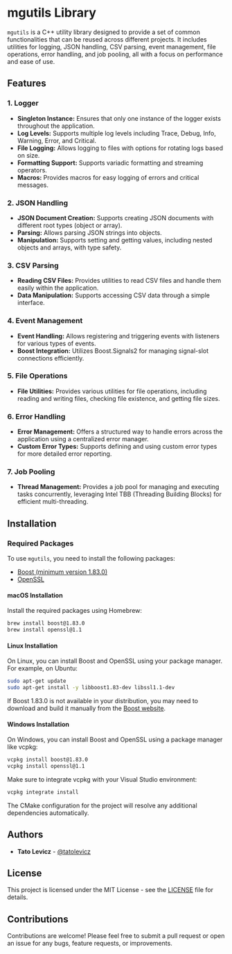 
# mgutils Library

`mgutils` is a C++ utility library designed to provide a set of common functionalities that can be reused across different projects. It includes utilities for logging, JSON handling, CSV parsing, event management, file operations, error handling, and job pooling, all with a focus on performance and ease of use.

## Features

### 1. Logger
- **Singleton Instance:** Ensures that only one instance of the logger exists throughout the application.
- **Log Levels:** Supports multiple log levels including Trace, Debug, Info, Warning, Error, and Critical.
- **File Logging:** Allows logging to files with options for rotating logs based on size.
- **Formatting Support:** Supports variadic formatting and streaming operators.
- **Macros:** Provides macros for easy logging of errors and critical messages.

### 2. JSON Handling
- **JSON Document Creation:** Supports creating JSON documents with different root types (object or array).
- **Parsing:** Allows parsing JSON strings into objects.
- **Manipulation:** Supports setting and getting values, including nested objects and arrays, with type safety.

### 3. CSV Parsing
- **Reading CSV Files:** Provides utilities to read CSV files and handle them easily within the application.
- **Data Manipulation:** Supports accessing CSV data through a simple interface.

### 4. Event Management
- **Event Handling:** Allows registering and triggering events with listeners for various types of events.
- **Boost Integration:** Utilizes Boost.Signals2 for managing signal-slot connections efficiently.

### 5. File Operations
- **File Utilities:** Provides various utilities for file operations, including reading and writing files, checking file existence, and getting file sizes.

### 6. Error Handling
- **Error Management:** Offers a structured way to handle errors across the application using a centralized error manager.
- **Custom Error Types:** Supports defining and using custom error types for more detailed error reporting.

### 7. Job Pooling
- **Thread Management:** Provides a job pool for managing and executing tasks concurrently, leveraging Intel TBB (Threading Building Blocks) for efficient multi-threading.

## Installation

### Required Packages

To use `mgutils`, you need to install the following packages:

- [Boost (minimum version 1.83.0)](http://boost.org)
- [OpenSSL](https://www.openssl.org)

#### macOS Installation

Install the required packages using Homebrew:

```sh
brew install boost@1.83.0
brew install openssl@1.1
```

#### Linux Installation

On Linux, you can install Boost and OpenSSL using your package manager. For example, on Ubuntu:

```sh
sudo apt-get update
sudo apt-get install -y libboost1.83-dev libssl1.1-dev
```

If Boost 1.83.0 is not available in your distribution, you may need to download and build it manually from the [Boost website](https://www.boost.org/users/download/).

#### Windows Installation

On Windows, you can install Boost and OpenSSL using a package manager like vcpkg:

```sh
vcpkg install boost@1.83.0
vcpkg install openssl@1.1
```

Make sure to integrate vcpkg with your Visual Studio environment:

```sh
vcpkg integrate install
```

The CMake configuration for the project will resolve any additional dependencies automatically.

## Authors

* **Tato Levicz** - [@tatolevicz](https://github.com/tatolevicz)

## License

This project is licensed under the MIT License - see the [LICENSE](LICENSE) file for details.

## Contributions

Contributions are welcome! Please feel free to submit a pull request or open an issue for any bugs, feature requests, or improvements.
